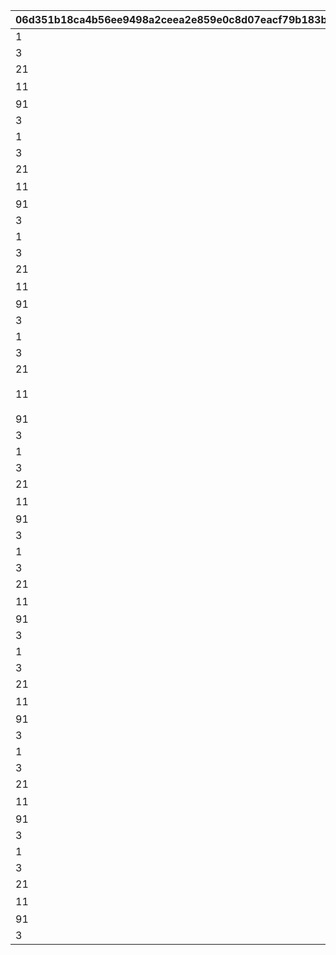 |06d351b18ca4b56ee9498a2ceea2e859e0c8d07eacf79b183bc8e6f363085bdd|2fc77dfeabed6f6ed0a7748394e71fb0977f7a028b94bd1ebf864dcb361ef546|48472969af6fc39780d6ee4f4c2dd176770e0cfa7df3c2bd0cc92f3c7d4d2eb1|ca21d551ade0c7386fdb8ca4fea0999aa16164d0421be4d737c8731f7a316180|379613f71209ce2c2d48ff9db1dcf3c3f3a4fbd2324a194870455e5392a3c774|d198d2d88048351dada78384dda1eec8312c0c7fe4e024c144563f84bd50df4a|8bbf6839b9cb8d7d42c7fcd5ff9f0352d04c854b25179390dbbf7aadb1bd5d48|1ad1b6846e9961057a32d99bae36de10b65401cad57405a3e74afdbcfd13fad1|623d60257864e61ba3965c840359ffb6d0dbcdd80b439365181951ddc5749705|8da649a38b15136af6e1e108b04b4b072863ee76c6dc4275f4caf58dfac1485d|7f7ce6f4b3251f35259bf84aa5d3fccab44ff5ef08e449a0eaef4cf355e62fff|
| --- | --- | --- | --- | --- | --- | --- | --- | --- | --- | --- |
|1|1.3|0|130011|bsm_idle_yamato|1001|0|100|0|1|1|
|3|0.2|0|bsm_drama_arm_crossed||1002|1|0|bsm_drama_arm_crossed_loop|130011|1|
|21|||vo_minigame_1014_top_1000||1003||0|0|vo_minigame_1014|1|
|11|0|0|弱肉強食、上等だよ\n正面から勝てない時は\n裏をかくことも考えな|1|1004|0|5|1|130011|1|
|91|||||1005||||0|1|
|3|0.3||bsm_idle_yamato||1006||1||130011|1|
|1|1.3|0|130011|bsm_idle_yamato|2001|0|100|0|1|2|
|3|0.2||bsm_drama_thinking||2002||1||130011|2|
|21|||vo_minigame_1014_top_1001||2003||0|0|vo_minigame_1014|2|
|11|0|0|いつかはワカナにも\n教えてやるか\n敵に勝って味わう\nヤシオーリの味をね|1|2004|0|6|1|130011|2|
|91|||||2005||||0|2|
|3|0.3||bsm_idle_yamato||2006||1||130011|2|
|1|1.3|0|130011|bsm_idle_yamato|3001|0|100|0|1|3|
|3|0.2|0|bsm_drama_doya||3002|1|0|bsm_drama_doya_loop|130011|3|
|21|||vo_minigame_1014_top_1002||3003||0|0|vo_minigame_1014|3|
|11|0|0|メカニックとしちゃ、\nフブキの腕は神業さ…\n妹でよかったよ、\nホントにさ|1|3004|0|7|1|130011|3|
|91|||||3005||||0|3|
|3|0.3||bsm_idle_yamato||3006||1||130011|3|
|1|1.3|0|130111|bsm_idle_wakana|4001|0|100|0|1|4|
|3|0.2|0|bsm_drama_guts||4002|1|0|bsm_drama_guts_loop|130111|4|
|21|||vo_minigame_1014_top_2000||4003||0|0|vo_minigame_1014|4|
|11|0|0|参加者のみなさんには\nごめんなさいですが…\nローン返済のためにも\n勝たせてもらいます！|1|4004|0|8|1|130111|4|
|91|||||4005||||0|4|
|3|0.3||bsm_idle_wakana||4006||1||130111|4|
|1|1.3|0|130111|bsm_idle_wakana|5001|0|100|0|1|5|
|3|0.2||bsm_drama_wish||5002||1||130111|5|
|21|||vo_minigame_1014_top_2001||5003||0|0|vo_minigame_1014|5|
|11|0|0|こう言ったら\nなんですけど…\n姉さんが楽しそうで、\nわたしもうれしいです|1|5004|0|8|1|130111|5|
|91|||||5005||||0|5|
|3|0.3||bsm_idle_wakana||5006||1||130111|5|
|1|1.3|0|130111|bsm_idle_wakana|6001|0|100|0|1|6|
|3|0.2||bsm_drama_pazzled||6002||1||130111|6|
|21|||vo_minigame_1014_top_2002||6003||0|0|vo_minigame_1014|6|
|11|0|0|フブキちゃんに\n野菜を食べてもらう\nにはどうしたら…\nも、もっと強引に…？|1|6004|0|7|1|130111|6|
|91|||||6005||||0|6|
|3|0.3||bsm_idle_wakana||6006||1||130111|6|
|1|1.3|0|130211|bsm_idle_fubuki|7001|0|100|0|1|7|
|3|0.2||bsm_drama_smile||7002||1||130211|7|
|21|||vo_minigame_1014_top_3000||7003||0|0|vo_minigame_1014|7|
|11|0|0|対戦相手のお仕事は～\nぼくたちに賞金を\n運んでくるコト♪\nよろしくね～♡|1|7004|0|5|1|130211|7|
|91|||||7005||||0|7|
|3|0.2||bsm_idle_fubuki||7006||1||130211|7|
|1|1.3|0|130211|bsm_idle_fubuki|8001|0|100|0|1|8|
|3|0.2||bsm_drama_doya||8002|1|0|bsm_drama_doya_loop|130211|8|
|21|||vo_minigame_1014_top_3001||8003||0|0|vo_minigame_1014|8|
|11|0|0|もうヤマ姉優勝で\n決まってっしー♪\n賞金全部もらっといて\nよくねー？|1|8004|0|7|1|130211|8|
|91|||||8005||||0|8|
|3|0.2||bsm_idle_fubuki||8006||1||130211|8|
|1|1.3|0|130211|bsm_idle_fubuki|9001|0|100|0|1|9|
|3|0.2|0|bsm_drama_laugh||9002|1|0|bsm_drama_laugh_loop|130211|9|
|21|||vo_minigame_1014_top_3002||9003||0|0|vo_minigame_1014|9|
|11|0|0|お兄さんを弾にして\n撃つ武器とか、ど～？\nきゃはは、よわそ～♡|1|9004|0|7|1|130211|9|
|91|||||9005||||0|9|
|3|0.2||bsm_idle_fubuki||9006||1||130211|9|